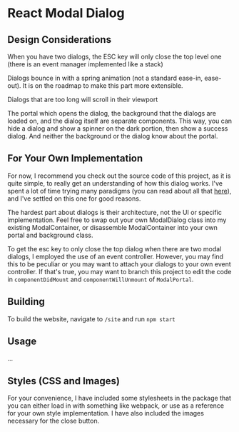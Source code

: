 # React Modal Dialog

## Design Considerations

When you have two dialogs, the ESC key will only close the top level one (there is an event manager implemented like a stack)

Dialogs bounce in with a spring animation (not a standard ease-in, ease-out). It is on the roadmap to make this part more extensible.

Dialogs that are too long will scroll in their viewport

The portal which opens the dialog, the background that the dialogs are loaded on, and the dialog itself are separate components. This way, you can hide a dialog and show a spinner on the dark portion, then show a success dialog. And neither the background or the dialog know about the portal.

## For Your Own Implementation

For now, I recommend you check out the source code of this project, as it is quite simple, to really get an understanding of how this dialog works. I've spent a lot of time trying many paradigms (you can read about all that [here](https://link/to/somewhere)), and I've settled on this one for good reasons.

The hardest part about dialogs is their architecture, not the UI or specific implementation. Feel free to swap out your own ModalDialog class into my existing ModalContainer, or disassemble ModalContainer into your own portal and background class.

To get the esc key to only close the top dialog when there are two modal dialogs, I employed the use of an event controller. However, you may find this to be peculiar or you may want to attach your dialogs to your own event controller. If that's true, you may want to branch this project to edit the code in `componentDidMount` and `componentWillUnmount` of `ModalPortal`.

## Building

To build the website, navigate to `/site` and run `npm start`

## Usage

...

## Styles (CSS and Images)

For your convenience, I have included some stylesheets in the package that you can either load in with something like webpack, or use as a reference for your own style implementation. I have also included the images necessary for the close button.
